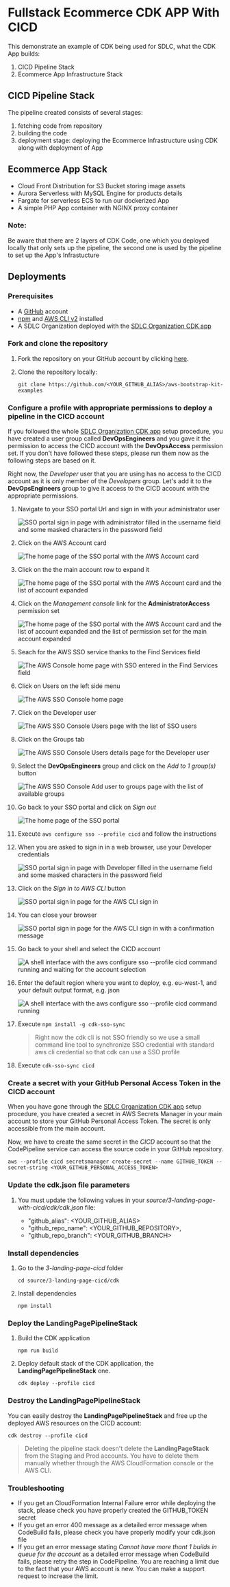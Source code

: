 # Fullstack Ecommerce CDK APP With CICD

This demonstrate an example of CDK being used for SDLC, what the CDK App builds:

1. CICD Pipeline Stack
2. Ecommerce App Infrastructure Stack

## CICD Pipeline Stack

The pipeline created consists of several stages:

1. fetching code from repository
2. building the code
3. deployment stage: deploying the Ecommerce Infrastructure using CDK along with deployment of App

## Ecommerce App Stack

- Cloud Front Distribution for S3 Bucket storing image assets
- Aurora Serverless with MySQL Engine for products details
- Fargate for serverless ECS to run our dockerized App
- A simple PHP App container with NGINX proxy container

### Note:

Be aware that there are 2 layers of CDK Code, one which you deployed locally that only sets up the pipeline, the second one is used by the pipeline to set up the App's Infrastucture

## Deployments

### Prerequisites

- A [GitHub](https://github.com) account
- [npm](https://npmjs.org) and [AWS CLI v2](https://docs.aws.amazon.com/cli/latest/userguide/install-cliv2.html) installed
- A SDLC Organization deployed with the [SDLC Organization CDK app](../1-SDLC-organization/README.md)

### Fork and clone the repository

1. Fork the repository on your GitHub account by clicking [here](https://github.com/aws-samples/aws-bootstrap-kit-examples/fork).

2. Clone the repository locally:
   ```
   git clone https://github.com/<YOUR_GITHUB_ALIAS>/aws-bootstrap-kit-examples
   ```

### Configure a profile with appropriate permissions to deploy a pipeline in the CICD account

If you followed the whole [SDLC Organization CDK app](../1-SDLC-organization/README.md) setup procedure, you have created a user group called **DevOpsEngineers** and you gave it the permission to access the CICD account with the **DevOpsAccess** permission set. If you don't have followed these steps, please run them now as the following steps are based on it.

Right now, the _Developer_ user that you are using has no access to the CICD account as it is only member of the _Developers_ group. Let's add it to the **DevOpsEngineers** group to give it access to the CICD account with the appropriate permissions.

1. Navigate to your SSO portal Url and sign in with your administrator user

   ![SSO portal sign in page with administrator filled in the username field and some masked characters in the password field](../../doc/landing-page-with-cicd-add-to-devopsengineers-group-1.png)

1. Click on the AWS Account card

   ![The home page of the SSO portal with the AWS Account card](../../doc/landing-page-with-cicd-add-to-devopsengineers-group-2.png)

1. Click on the the main account row to expand it

   ![The home page of the SSO portal with the AWS Account card and the list of account expanded](../../doc/landing-page-with-cicd-add-to-devopsengineers-group-3.png)

1. Click on the _Management console_ link for the **AdministratorAccess** permission set

   ![The home page of the SSO portal with the AWS Account card and the list of account expanded and the list of permission set for the main account expanded](../../doc/landing-page-with-cicd-add-to-devopsengineers-group-4.png)

1. Seach for the AWS SSO service thanks to the Find Services field

   ![The AWS Console home page with SSO entered in the Find Services field](../../doc/landing-page-with-cicd-add-to-devopsengineers-group-5.png)

1. Click on Users on the left side menu

   ![The AWS SSO Console home page](../../doc/landing-page-with-cicd-add-to-devopsengineers-group-6.png)

1. Click on the Developer user

   ![The AWS SSO Console Users page with the list of SSO users](../../doc/landing-page-with-cicd-add-to-devopsengineers-group-7.png)

1. Click on the Groups tab

   ![The AWS SSO Console Users details page for the Developer user](../../doc/landing-page-with-cicd-add-to-devopsengineers-group-8.png)

1. Select the **DevOpsEngineers** group and click on the _Add to 1 group(s)_ button

   ![The AWS SSO Console Add user to groups page with the list of available groups](../../doc/landing-page-with-cicd-add-to-devopsengineers-group-10.png)

1. Go back to your SSO portal and click on _Sign out_

   ![The home page of the SSO portal](../../doc/landing-page-with-cicd-add-to-devopsengineers-group-11.png)

1. Execute `aws configure sso --profile cicd` and follow the instructions

1. When you are asked to sign in in a web browser, use your Developer credentials

   ![SSO portal sign in page with Developer filled in the username field and some masked characters in the password field](../../doc/landing-page-with-cicd-add-to-devopsengineers-group-13.png)

1. Click on the _Sign in to AWS CLI_ button

   ![SSO portal sign in page for the AWS CLI sign in](../../doc/landing-page-with-cicd-add-to-devopsengineers-group-14.png)

1. You can close your browser

   ![SSO portal sign in page for the AWS CLI sign in with a confirmation message](../../doc/landing-page-with-cicd-add-to-devopsengineers-group-15.png)

1. Go back to your shell and select the CICD account

   ![A shell interface with the aws configure sso --profile cicd command running and waiting for the account selection](../../doc/landing-page-with-cicd-add-to-devopsengineers-group-16.png)

1. Enter the default region where you want to deploy, e.g. eu-west-1, and your default output format, e.g. json

   ![A shell interface with the aws configure sso --profile cicd command running](../../doc/landing-page-with-cicd-add-to-devopsengineers-group-17.png)

1. Execute `npm install -g cdk-sso-sync`

   > Right now the cdk cli is not SSO friendly so we use a small command line tool to synchronize SSO credential with standard aws cli credential so that cdk can use a SSO profile

1. Execute `cdk-sso-sync cicd`

### Create a secret with your GitHub Personal Access Token in the CICD account

When you have gone through the [SDLC Organization CDK app](../1-SDLC-organization/README.md) setup procedure, you have created a secret in AWS Secrets Manager in your main account to store your GitHub Personal Access Token. The secret is only accessible from the main account.

Now, we have to create the same secret in the _CICD_ account so that the CodePipeline service can access the source code in your GitHub repository.

```
aws --profile cicd secretsmanager create-secret --name GITHUB_TOKEN --secret-string <YOUR_GITHUB_PERSONAL_ACCESS_TOKEN>
```

### Update the cdk.json file parameters

1. You must update the following values in your _source/3-landing-page-with-cicd/cdk/cdk.json_ file:

   - "github_alias": <YOUR_GITHUB_ALIAS>
   - "github_repo_name": <YOUR_GITHUB_REPOSITORY>,
   - "github_repo_branch": <YOUR_GITHUB_BRANCH>

### Install dependencies

1. Go to the _3-landing-page-cicd_ folder

   ```
   cd source/3-landing-page-cicd/cdk
   ```

1. Install dependencies

   ```
   npm install
   ```

### Deploy the **LandingPagePipelineStack**

1. Build the CDK application

   ```
   npm run build
   ```

1. Deploy default stack of the CDK application, the **LandingPagePipelineStack** one.
   ```
   cdk deploy --profile cicd
   ```

### Destroy the **LandingPagePipelineStack**

You can easily destroy the **LandingPagePipelineStack** and free up the deployed AWS resources on the CICD account:

```
cdk destroy --profile cicd
```

> Deleting the pipeline stack doesn't delete the **LandingPageStack** from the Staging and Prod accounts. You have to delete them manually whether through the AWS CloudFormation console or the AWS CLI.

### Troubleshooting

- If you get an CloudFormation Internal Failure error while deploying the stack, please check you have properly created the GITHUB_TOKEN secret
- If you get an error 400 message as a detailed error message when CodeBuild fails, please check you have properly modify your cdk.json file
- If you get an error message stating _Cannot have more thant 1 builds in queue for the account_ as a detailed error message when CodeBuild fails, please retry the step in CodePipeline. You are reaching a limit due to the fact that your AWS account is new. You can make a support request to increase the limit.
